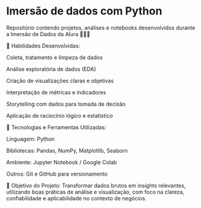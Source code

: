 # Imersão de dados com Python
Repositório contendo projetos, análises e notebooks desenvolvidos durante a Imersão de Dados da Alura 👩🏻‍💻


🩷 Habilidades Desenvolvidas:

Coleta, tratamento e limpeza de dados

Análise exploratória de dados (EDA)

Criação de visualizações claras e objetivas

Interpretação de métricas e indicadores

Storytelling com dados para tomada de decisão

Aplicação de raciocínio lógico e estatístico


🩷 Tecnologias e Ferramentas Utilizadas:

Linguagem: Python

Bibliotecas: Pandas, NumPy, Matplotlib, Seaborn

Ambiente: Jupyter Notebook / Google Colab

Outros: Git e GitHub para versionamento


🩷 Objetivo do Projeto: Transformar dados brutos em insights relevantes, utilizando boas práticas de análise e visualização, com foco na clareza, confiabilidade e aplicabilidade no contexto de negócios.
